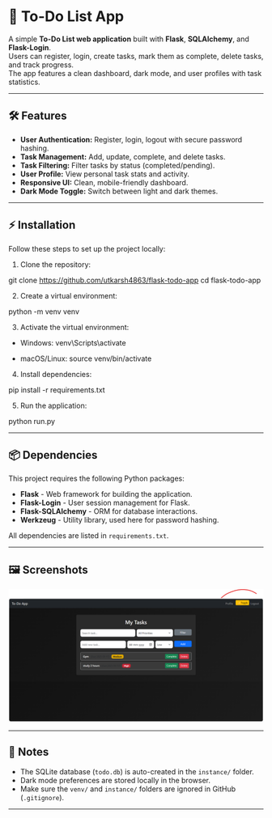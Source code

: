 # 📝 To-Do List App

A simple **To-Do List web application** built with **Flask**, **SQLAlchemy**, and **Flask-Login**.  
Users can register, login, create tasks, mark them as complete, delete tasks, and track progress.  
The app features a clean dashboard, dark mode, and user profiles with task statistics.

---

## 🛠 Features

- **User Authentication:** Register, login, logout with secure password hashing.  
- **Task Management:** Add, update, complete, and delete tasks.  
- **Task Filtering:** Filter tasks by status (completed/pending).  
- **User Profile:** View personal task stats and activity.  
- **Responsive UI:** Clean, mobile-friendly dashboard.  
- **Dark Mode Toggle:** Switch between light and dark themes.

---

## ⚡ Installation

Follow these steps to set up the project locally:

1. Clone the repository:

git clone https://github.com/utkarsh4863/flask-todo-app
cd flask-todo-app

2. Create a virtual environment:

python -m venv venv

3. Activate the virtual environment:

- Windows:
venv\Scripts\activate

- macOS/Linux:
source venv/bin/activate

4. Install dependencies:

pip install -r requirements.txt

5. Run the application:

python run.py

---

## 📦 Dependencies

This project requires the following Python packages:

- **Flask** - Web framework for building the application.  
- **Flask-Login** - User session management for Flask.  
- **Flask-SQLAlchemy** - ORM for database interactions.  
- **Werkzeug** - Utility library, used here for password hashing.  

All dependencies are listed in `requirements.txt`.

---

## 🖼 Screenshots

![Dashboard](https://github.com/utkarsh4863/flask-todo-app/blob/main/To%20do%20app%20screenshots.png)

---

## 📌 Notes

- The SQLite database (`todo.db`) is auto-created in the `instance/` folder.  
- Dark mode preferences are stored locally in the browser.  
- Make sure the `venv/` and `instance/` folders are ignored in GitHub (`.gitignore`).

---







